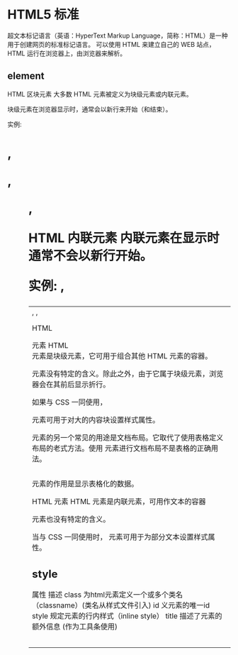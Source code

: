 # HTML5 标准
超文本标记语言（英语：HyperText Markup Language，简称：HTML）是一种用于创建网页的标准标记语言。
可以使用 HTML 来建立自己的 WEB 站点，HTML 运行在浏览器上，由浏览器来解析。


## element
HTML 区块元素
大多数 HTML 元素被定义为块级元素或内联元素。

块级元素在浏览器显示时，通常会以新行来开始（和结束）。

实例: <h1>, <p>, <ul>, <table>

HTML 内联元素
内联元素在显示时通常不会以新行开始。

实例: <b>, <td>, <a>, <img>

HTML <div> 元素
HTML <div> 元素是块级元素，它可用于组合其他 HTML 元素的容器。

<div> 元素没有特定的含义。除此之外，由于它属于块级元素，浏览器会在其前后显示折行。

如果与 CSS 一同使用，<div> 元素可用于对大的内容块设置样式属性。

<div> 元素的另一个常见的用途是文档布局。它取代了使用表格定义布局的老式方法。使用 <table> 元素进行文档布局不是表格的正确用法。<table> 元素的作用是显示表格化的数据。

HTML <span> 元素
HTML <span> 元素是内联元素，可用作文本的容器

<span> 元素也没有特定的含义。

当与 CSS 一同使用时，<span> 元素可用于为部分文本设置样式属性。


## style
属性	     描述
class	    为html元素定义一个或多个类名（classname）(类名从样式文件引入)
id	        义元素的唯一id
style	    规定元素的行内样式（inline style）
title	    描述了元素的额外信息 (作为工具条使用)
